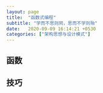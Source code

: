 ```yaml
---
layout: page
title:  "函数式编程"
subtitle: "学而不思则罔，思而不学则殆"
date:   2020-09-09 16:14:21 +0530
categories: ["架构思想与设计模式"]
---
```


## 函数

## 技巧